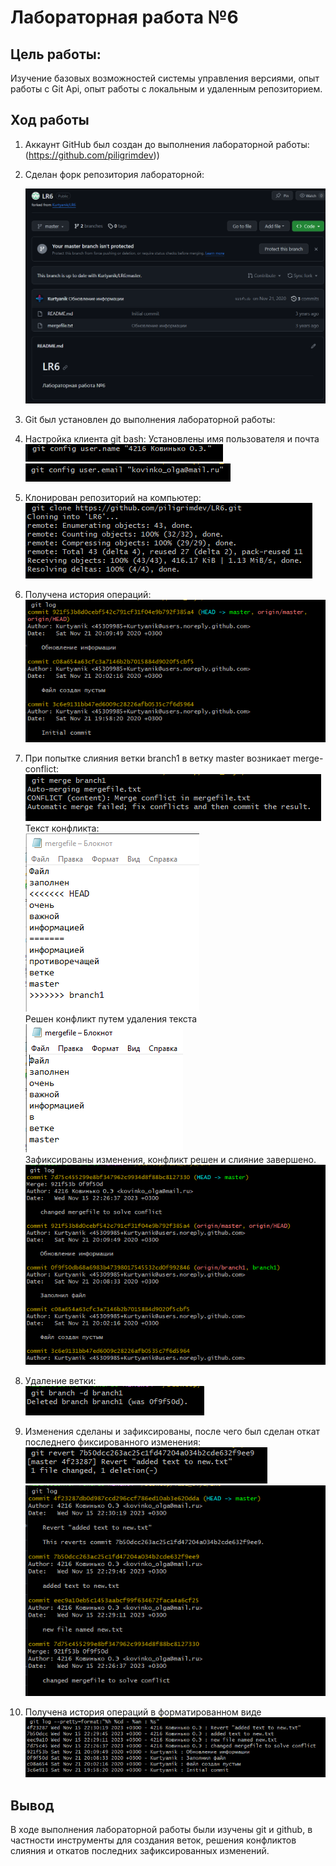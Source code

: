 #  Лабораторная работа №6
## Цель работы:

Изучение базовых возможностей системы управления версиями, опыт работы с Git Api, опыт работы с локальным и удаленным репозиторием.

##  Ход работы

 1. Аккаунт GitHub был создан до выполнения лабораторной работы: (https://github.com/piligrimdev))<br>
 2. Сделан форк репозитория лабораторной:<br>

      ![1](https://github.com/KovinkoOlga/LR6/blob/report/screenshots/fork.png)

3. Git был установлен до выполнения лабораторной работы:<br>
4. Настройка клиента git bash:
   Установлены имя пользователя и почта <br>
   ![2](https://github.com/KovinkoOlga/LR6/blob/report/screenshots/username.png)
   ![3](https://github.com/KovinkoOlga/LR6/blob/report/screenshots/email.png)
5. Клонирован репозиторий на компьютер:<br>
   ![4](https://github.com/KovinkoOlga/LR6/blob/report/screenshots/clone.png)
6. Получена история операций:<br>
   ![5](https://github.com/KovinkoOlga/LR6/blob/report/screenshots/history.png)
7. При попытке слияния ветки branch1 в ветку master возникает merge-conflict:<br>
   ![6](https://github.com/KovinkoOlga/LR6/blob/report/screenshots/merge_0.png)<br>
   Текст конфликта:<br>
   ![7](https://github.com/KovinkoOlga/LR6/blob/report/screenshots/conf_text.png)<br>
   Решен конфликт путем удаления текста<br>
   ![8](https://github.com/KovinkoOlga/LR6/blob/report/screenshots/solved_conflict_text.png)<br>
   Зафиксированы изменения, конфликт решен и слияние завершено.
   ![9](https://github.com/KovinkoOlga/LR6/blob/report/screenshots/history_after_merge.png)<br>
8. Удаление ветки:<br>
    ![10](https://github.com/KovinkoOlga/LR6/blob/report/screenshots/branch_del.png)<br>
9. Изменения сделаны и зафиксированы, после чего был сделан откат последнего фиксированного изменения:<br>
    ![11](https://github.com/KovinkoOlga/LR6/blob/report/screenshots/revert.png) <br>
    ![12](https://github.com/KovinkoOlga/LR6/blob/report/screenshots/history_after_revert.png)
10. Получена история операций в форматированном виде<br>
    ![13](https://github.com/KovinkoOlga/LR6/blob/report/screenshots/end_log.png)
##  Вывод
В ходе выполнения лабораторной работы были изучены git и github, в частности инструменты для создания веток, решения конфликтов слияния и откатов последних зафиксированных изменений. 

